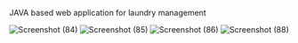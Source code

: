 JAVA based web application for laundry management



    

![Screenshot (84)](https://github.com/user-attachments/assets/5df37643-4dd4-46d8-bf54-79f8d65b77a1)
![Screenshot (85)](https://github.com/user-attachments/assets/2972b1b8-7cfe-46a9-b252-1ad739d5ec3f)
![Screenshot (86)](https://github.com/user-attachments/assets/070c24a1-2235-4614-8439-bb4b33a94bd4)
![Screenshot (88)](https://github.com/user-attachments/assets/957c1705-4c0f-491e-adc7-8886225675ef)
